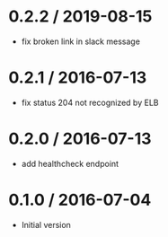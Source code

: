 # 0.2.2 / 2019-08-15

  * fix broken link in slack message

# 0.2.1 / 2016-07-13

  * fix status 204 not recognized by ELB

# 0.2.0 / 2016-07-13

  * add healthcheck endpoint

# 0.1.0 / 2016-07-04

  * Initial version